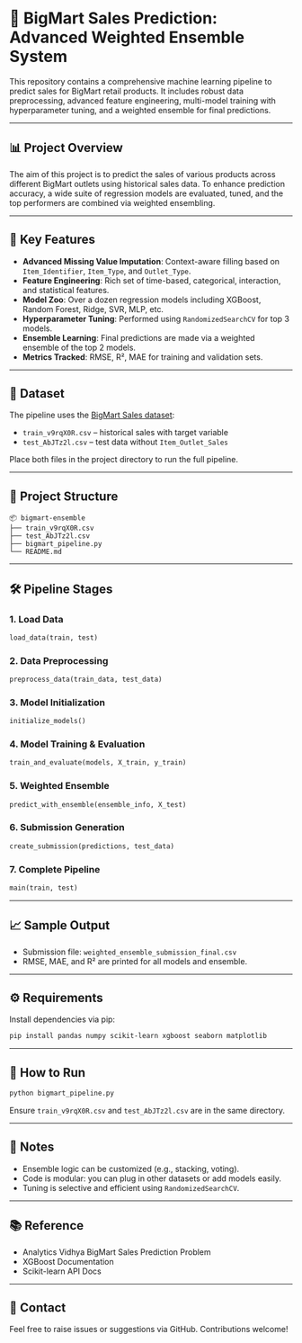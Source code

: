 
# 🛒 BigMart Sales Prediction: Advanced Weighted Ensemble System

This repository contains a comprehensive machine learning pipeline to predict sales for BigMart retail products. It includes robust data preprocessing, advanced feature engineering, multi-model training with hyperparameter tuning, and a weighted ensemble for final predictions.

---

## 📊 Project Overview

The aim of this project is to predict the sales of various products across different BigMart outlets using historical sales data. To enhance prediction accuracy, a wide suite of regression models are evaluated, tuned, and the top performers are combined via weighted ensembling.

---

## 🚀 Key Features

- **Advanced Missing Value Imputation**: Context-aware filling based on `Item_Identifier`, `Item_Type`, and `Outlet_Type`.
- **Feature Engineering**: Rich set of time-based, categorical, interaction, and statistical features.
- **Model Zoo**: Over a dozen regression models including XGBoost, Random Forest, Ridge, SVR, MLP, etc.
- **Hyperparameter Tuning**: Performed using `RandomizedSearchCV` for top 3 models.
- **Ensemble Learning**: Final predictions are made via a weighted ensemble of the top 2 models.
- **Metrics Tracked**: RMSE, R², MAE for training and validation sets.

---

## 📁 Dataset

The pipeline uses the [BigMart Sales dataset](https://datahack.analyticsvidhya.com/contest/practice-problem-big-mart-sales-prediction/):

- `train_v9rqX0R.csv` – historical sales with target variable
- `test_AbJTz2l.csv` – test data without `Item_Outlet_Sales`

Place both files in the project directory to run the full pipeline.

---

## 🧱 Project Structure

```
📦 bigmart-ensemble
├── train_v9rqX0R.csv
├── test_AbJTz2l.csv
├── bigmart_pipeline.py
└── README.md
```

---

## 🛠️ Pipeline Stages

### 1. Load Data
```python
load_data(train, test)
```

### 2. Data Preprocessing
```python
preprocess_data(train_data, test_data)
```

### 3. Model Initialization
```python
initialize_models()
```

### 4. Model Training & Evaluation
```python
train_and_evaluate(models, X_train, y_train)
```

### 5. Weighted Ensemble
```python
predict_with_ensemble(ensemble_info, X_test)
```

### 6. Submission Generation
```python
create_submission(predictions, test_data)
```

### 7. Complete Pipeline
```python
main(train, test)
```

---

## 📈 Sample Output

- Submission file: `weighted_ensemble_submission_final.csv`
- RMSE, MAE, and R² are printed for all models and ensemble.

---

## ⚙️ Requirements

Install dependencies via pip:

```bash
pip install pandas numpy scikit-learn xgboost seaborn matplotlib
```

---

## 🧪 How to Run

```bash
python bigmart_pipeline.py
```

Ensure `train_v9rqX0R.csv` and `test_AbJTz2l.csv` are in the same directory.

---

## 📌 Notes

- Ensemble logic can be customized (e.g., stacking, voting).
- Code is modular: you can plug in other datasets or add models easily.
- Tuning is selective and efficient using `RandomizedSearchCV`.

---

## 📚 Reference

- Analytics Vidhya BigMart Sales Prediction Problem
- XGBoost Documentation
- Scikit-learn API Docs

---

## 📧 Contact

Feel free to raise issues or suggestions via GitHub. Contributions welcome!
